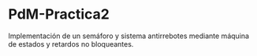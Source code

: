 # PdM-Practica2
Implementación de un semáforo y sistema antirrebotes mediante máquina de estados y retardos no bloqueantes.
